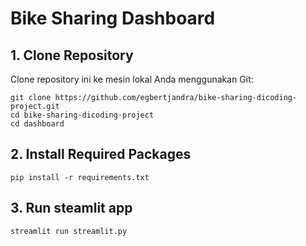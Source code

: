 # Bike Sharing Dashboard 

## 1. Clone Repository
Clone repository ini ke mesin lokal Anda menggunakan Git:
```
git clone https://github.com/egbertjandra/bike-sharing-dicoding-project.git
cd bike-sharing-dicoding-project
cd dashboard
```

## 2. Install Required Packages
```
pip install -r requirements.txt
```

## 3. Run steamlit app
```
streamlit run streamlit.py
```




